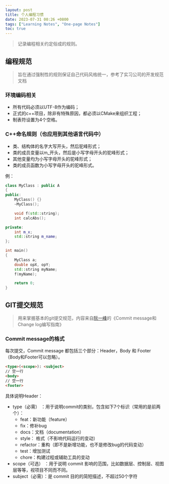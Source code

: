 ```yaml
---
layout: post
title: 个人编程习惯
date: 2023-07-31 00:26 +0800
tags: ["Learning Notes", "One-page Notes"]
toc: true
---
```


> 记录编程相关约定俗成的规则。

## 编程规范

> 旨在通过强制性的规则保证自己代码风格统一，参考了实习公司的开发规范文档

### 环境编码相关

- 所有代码必须以UTF-8作为编码；
- 正式的c++项目，除非有特殊原因，都必须以CMake来组织工程；
- 制表符设置为4个空格。

### C++命名规则（也应用到其他语言代码中）

- 类、结构体的名字大写开头，然后驼峰形式；
- 类的成员变量以m_开头，然后是小写字母开头的驼峰形式；
- 其他变量均为小写字母开头的驼峰形式；
- 类的成员函数为小写字母开头的驼峰形式。

例：

```c++
class MyClass : public A
{
public:
    MyClass() {}
    ~MyClass();

    void f(std::string);
    int calcAbs();

private:
    int m_x;
    std::string m_name;
};

int main()
{
    MyClass a;
    double opX, opY;
    std::string myName;
    f(myName);

    return 0;
}
```

## GIT提交规范

> 用来掌握基本的git提交规范，内容来自[阮一峰](http://www.ruanyifeng.com/blog/2016/01/commit_message_change_log.html)的《Commit message和Change log编写指南》

### Commit message的格式

每次提交，Commit message 都包括三个部分：Header，Body 和 Footer（Body和Footer可以忽略）。

```html
<type>(<scope>): <subject>
// 空一行
<body>
// 空一行
<footer>
```

具体说明Header：

- type（必需）  ：用于说明commit的类别，包含如下7个标识（常用的是前两个）：
  - feat：新功能（feature）
  - fix：修补bug
  - docs：文档（documentation）
  - style： 格式（不影响代码运行的变动）
  - refactor：重构（即不是新增功能，也不是修改bug的代码变动）
  - test：增加测试
  - chore：构建过程或辅助工具的变动
- scope（可选）  ：用于说明 commit 影响的范围，比如数据层、控制层、视图层等等，视项目不同而不同。
- subject（必需）：是 commit 目的的简短描述，不超过50个字符
